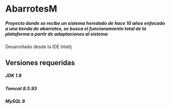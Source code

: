 # AbarrotesM
##### Proyecto donde se recibe un sistema heredado de hace 10 años enfocado a una tienda de abarrotes, se busca el funcionamiento total de la plataforma a partir de adaptaciones al sistema

Desarrollado desde la IDE Intelij
## Versiones requeridas

##### JDK 1.8
##### Tomcat 8.5.93
##### MySQL 8
